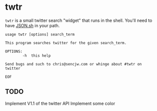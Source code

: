 twtr
====

`twtr` is a small twitter search "widget" that runs in the shell.
You'll need to have [JSON.sh](https://github.com/dominictarr/JSON.sh)
in your path.

    usage twtr [options] search_term
    
    This program searches twitter for the given search_term.
    
    OPTIONS:
            -h  this help
    
    Send bugs and such to chris@sencjw.com or whinge about #twtr on twitter
    
    EOF

TODO
----

Implement V1.1 of the twitter API
Implement some color
